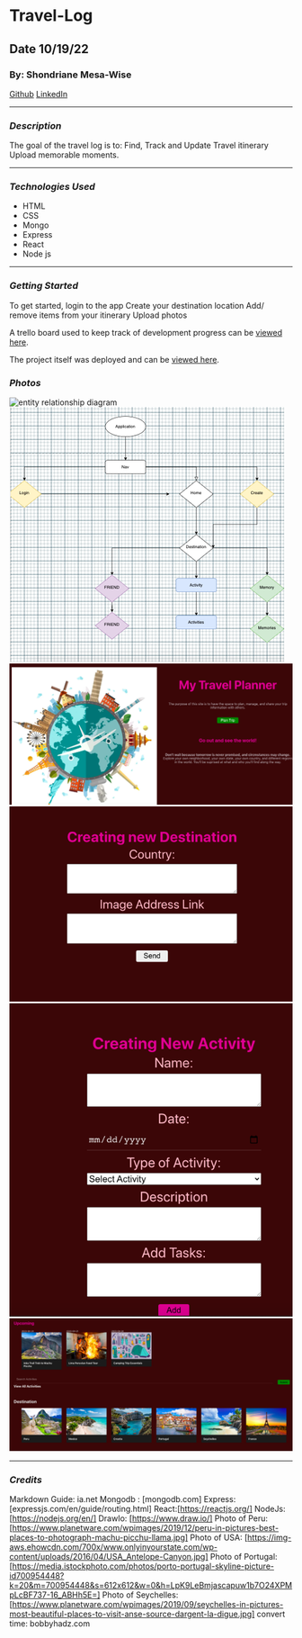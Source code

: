 # Travel-Log
## Date 10/19/22
### By: Shondriane Mesa-Wise

[Github](https://github.com/shondriane)
[LinkedIn](https://www.linkedin.com/in/shondriane-mesa-wise/)

***

### ***Description***
The goal of the travel log is to:
Find, Track and Update Travel itinerary
Upload memorable moments.
***

### ***Technologies Used***

* HTML
* CSS
* Mongo
* Express
* React
* Node js



***

### ***Getting Started***
To get started, login to the app 
Create your destination location
Add/ remove items from your itinerary 
Upload photos 

A trello board used to keep track of development progress can be [viewed here](https://trello.com/b/zoNBYnKl/travel-log).

The project itself was deployed and can be [viewed here](https://shondriane-travel.herokuapp.com/).



### ***Photos***
![entity relationship diagram](./Diagram/erd.png)
![componenet hierachy diagram](./Diagrams/chd.png)
![about me page](./my-travel-log/AppPhotos/about.png)
![add destination](./my-travel-log/AppPhotos/destination.png)
![add activity](./my-travel-log/AppPhotos/activity.png)
![home page](./my-travel-log/AppPhotos/home.png)

***

### ***Credits***


Markdown Guide: ia.net
Mongodb : [mongodb.com]
Express: [expressjs.com/en/guide/routing.html]
React:[https://reactjs.org/]
NodeJs: [https://nodejs.org/en/]
DrawIo: [https://www.draw.io/]
Photo of Peru: [https://www.planetware.com/wpimages/2019/12/peru-in-pictures-best-places-to-photograph-machu-picchu-llama.jpg]
Photo of USA: [https://img-aws.ehowcdn.com/700x/www.onlyinyourstate.com/wp-content/uploads/2016/04/USA_Antelope-Canyon.jpg]
Photo of Portugal:[https://media.istockphoto.com/photos/porto-portugal-skyline-picture-id700954448?k=20&m=700954448&s=612x612&w=0&h=LpK9LeBmjascapuw1b7O24XPMpLcBF737-16_ABHh5E=]
Photo of Seychelles:[https://www.planetware.com/wpimages/2019/09/seychelles-in-pictures-most-beautiful-places-to-visit-anse-source-dargent-la-digue.jpg]
convert time: bobbyhadz.com



